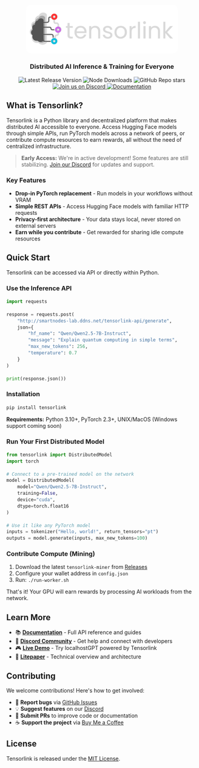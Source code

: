 <p align="center">
  <img src="docs/images/logo.png" alt="Logo" width="400" style="max-width: 100%; border-radius: 12px;">
</p>

<h3 align="center">Distributed AI Inference & Training for Everyone</h3>

<p align="center">
 <img src="https://img.shields.io/github/v/release/smartnodes-lab/tensorlink?label=Latest%20Release&color=ff69b4" alt="Latest Release Version" />
  <img src="https://img.shields.io/github/downloads/smartnodes-lab/tensorlink/total?label=Node%20Downloads&color=e5e52e" alt="Node Downloads"/>
  <img src="https://img.shields.io/github/stars/smartnodes-lab/tensorlink?style=social" alt="GitHub Repo stars"/>
  <a href="https://discord.gg/aCW2kTNzJ2">
    <img src="https://img.shields.io/badge/Join%20Discord-5865F2?logo=discord&logoColor=white" alt="Join us on Discord"/>
  </a>
  <a href="https://smartnodes.ca/tensorlink/docs" target="_blank">
    <img src="https://img.shields.io/badge/Documentation-1d72b8?logo=readthedocs&logoColor=white" alt="Documentation"/>
  </a>
</p>

## What is Tensorlink?

Tensorlink is a Python library and decentralized platform that makes distributed AI accessible to everyone. 
Access Hugging Face models through simple APIs, run PyTorch models across a network of peers, or contribute compute 
resources to earn rewards, all without the need of centralized infrastructure.

> **Early Access:** We're in active development! Some features are still stabilizing. [Join our Discord](https://discord.gg/aCW2kTNzJ2) for updates and support.

### Key Features
- **Drop-in PyTorch replacement** - Run models in your workflows without VRAM
- **Simple REST APIs** - Access Hugging Face models with familiar HTTP requests  
- **Privacy-first architecture** - Your data stays local, never stored on external servers
- **Earn while you contribute** - Get rewarded for sharing idle compute resources

## Quick Start

Tensorlink can be accessed via API or directly within Python. 

### Use the Inference API

```python
import requests

response = requests.post(
    "http://smartnodes-lab.ddns.net/tensorlink-api/generate",
    json={
        "hf_name": "Qwen/Qwen2.5-7B-Instruct",
        "message": "Explain quantum computing in simple terms",
        "max_new_tokens": 256,
        "temperature": 0.7
    }
)

print(response.json())
```

### Installation

```bash
pip install tensorlink
```

**Requirements:** Python 3.10+, PyTorch 2.3+, UNIX/MacOS (Windows support coming soon)

### Run Your First Distributed Model

```python
from tensorlink import DistributedModel
import torch

# Connect to a pre-trained model on the network
model = DistributedModel(
    model="Qwen/Qwen2.5-7B-Instruct",
    training=False,
    device="cuda",
    dtype=torch.float16
)

# Use it like any PyTorch model
inputs = tokenizer("Hello, world!", return_tensors="pt")
outputs = model.generate(inputs, max_new_tokens=100)
```

### Contribute Compute (Mining)

1. Download the latest `tensorlink-miner` from [Releases](...)
2. Configure your wallet address in `config.json`
3. Run: `./run-worker.sh`

That's it! Your GPU will earn rewards by processing AI workloads from the network.

## Learn More

- 📚 **[Documentation](https://smartnodes.ca/tensorlink/docs)** - Full API reference and guides
- 💬 **[Discord Community](https://discord.gg/aCW2kTNzJ2)** - Get help and connect with developers
- 🎮 **[Live Demo](https://smartnodes.ca/localhostGPT)** - Try localhostGPT powered by Tensorlink
- 📘 **[Litepaper](docs/LITEPAPER.md)** - Technical overview and architecture

## Contributing

We welcome contributions! Here's how to get involved:

- 🐛 **Report bugs** via [GitHub Issues](https://github.com/smartnodes-lab/tensorlink/issues)
- 💡 **Suggest features** on our [Discord](https://discord.gg/aCW2kTNzJ2)
- 🔧 **Submit PRs** to improve code or documentation
- ☕ **Support the project** via [Buy Me a Coffee](https://www.buymeacoffee.com/smartnodes)

## License

Tensorlink is released under the [MIT License](LICENSE).
